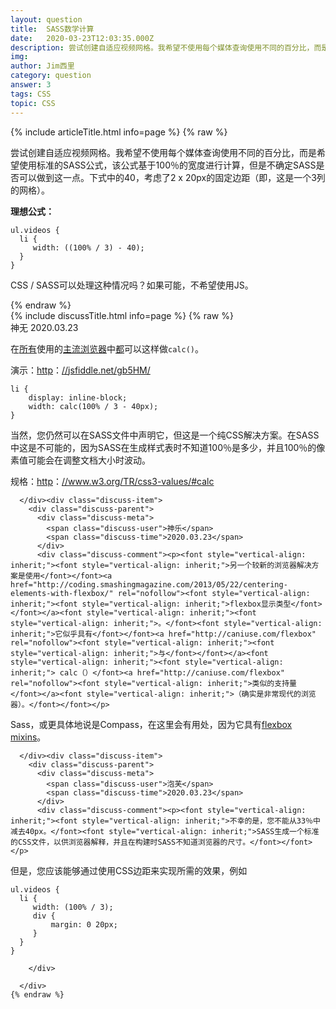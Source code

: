 ```yaml
---
layout: question
title:  SASS数学计算
date:   2020-03-23T12:03:35.000Z
description: 尝试创建自适应视频网格。我希望不使用每个媒体查询使用不同的百分比，而是希望使用标准的SASS公式，该公式基于100％的宽度进行计算，但是不确定SASS是否...
img: 
author: Jim西里
category: question
answer: 3
tags: CSS
topic: CSS
---
```

<div class="article-root">
  <div class="article">
    {% include articleTitle.html info=page %}
    {% raw %}
    <div class="article-content"><p><font style="vertical-align: inherit;"><font style="vertical-align: inherit;">尝试创建自适应视频网格。</font><font style="vertical-align: inherit;">我希望不使用每个媒体查询使用不同的百分比，而是希望使用标准的SASS公式，该公式基于100％的宽度进行计算，但是不确定SASS是否可以做到这一点。</font><font style="vertical-align: inherit;">下式中的40，考虑了2 x 20px的固定边距（即，这是一个3列的网格）。</font></font></p>

<p><strong><font style="vertical-align: inherit;"><font style="vertical-align: inherit;">理想公式：</font></font></strong></p>

<pre><code>ul.videos {<font></font>
  li {<font></font>
     width: ((100% / 3) - 40);<font></font>
  }<font></font>
}<font></font>
</code></pre>

<p><font style="vertical-align: inherit;"><font style="vertical-align: inherit;">CSS / SASS可以处理这种情况吗？</font><font style="vertical-align: inherit;">如果可能，不希望使用JS。</font></font></p></div>
    {% endraw %}
  </div>

  <div class="discuss-wrapper">
    {% include discussTitle.html info=page %}
    {% raw %}
    <div class="discuss-item">
        <div class="discuss-parent">
          <div class="discuss-meta">
            <span class="discuss-user">神无</span>
            <span class="discuss-time">2020.03.23</span>
          </div>
          <div class="discuss-comment"><p><font style="vertical-align: inherit;"><font style="vertical-align: inherit;">在</font></font><a href="http://caniuse.com/#feat=calc" rel="noreferrer"><font style="vertical-align: inherit;"><font style="vertical-align: inherit;">所有</font></font></a><font style="vertical-align: inherit;"><font style="vertical-align: inherit;">使用的</font><a href="http://caniuse.com/#feat=calc" rel="noreferrer"><font style="vertical-align: inherit;">主流浏览器</font></a><font style="vertical-align: inherit;">中</font><a href="http://caniuse.com/#feat=calc" rel="noreferrer"><font style="vertical-align: inherit;">都</font></a><font style="vertical-align: inherit;">可以这样做</font></font><code>calc()</code><font style="vertical-align: inherit;"><font style="vertical-align: inherit;">。</font></font></p>

<p><font style="vertical-align: inherit;"><font style="vertical-align: inherit;">演示：</font><a href="http://jsfiddle.net/gb5HM/" rel="noreferrer"><font style="vertical-align: inherit;">http</font></a><font style="vertical-align: inherit;">：</font></font><a href="http://jsfiddle.net/gb5HM/" rel="noreferrer"><font style="vertical-align: inherit;"><font style="vertical-align: inherit;">//jsfiddle.net/gb5HM/</font></font></a>  </p>

<pre><code>li {<font></font>
    display: inline-block;<font></font>
    width: calc(100% / 3 - 40px);<font></font>
}<font></font>
</code></pre>

<p><font style="vertical-align: inherit;"><font style="vertical-align: inherit;">当然，您仍然可以在SASS文件中声明它，但这是一个纯CSS解决方案。</font><font style="vertical-align: inherit;">在SASS中这是不可能的，因为SASS在生成样式表时不知道100％是多少，并且100％的像素值可能会在调整文档大小时波动。</font></font></p>

<p><font style="vertical-align: inherit;"><font style="vertical-align: inherit;">规格：</font><a href="http://www.w3.org/TR/css3-values/#calc" rel="noreferrer"><font style="vertical-align: inherit;">http</font></a><font style="vertical-align: inherit;">：</font></font><a href="http://www.w3.org/TR/css3-values/#calc" rel="noreferrer"><font style="vertical-align: inherit;"><font style="vertical-align: inherit;">//www.w3.org/TR/css3-values/#calc</font></font></a></p></div>
        </div>
        
      </div><div class="discuss-item">
        <div class="discuss-parent">
          <div class="discuss-meta">
            <span class="discuss-user">神乐</span>
            <span class="discuss-time">2020.03.23</span>
          </div>
          <div class="discuss-comment"><p><font style="vertical-align: inherit;"><font style="vertical-align: inherit;">另一个较新的浏览器解决方案是使用</font></font><a href="http://coding.smashingmagazine.com/2013/05/22/centering-elements-with-flexbox/" rel="nofollow"><font style="vertical-align: inherit;"><font style="vertical-align: inherit;">flexbox显示类型</font></font></a><font style="vertical-align: inherit;"><font style="vertical-align: inherit;">。</font><font style="vertical-align: inherit;">它似乎具有</font></font><a href="http://caniuse.com/flexbox" rel="nofollow"><font style="vertical-align: inherit;"><font style="vertical-align: inherit;">与</font></font></a><font style="vertical-align: inherit;"><font style="vertical-align: inherit;"> calc（）</font><a href="http://caniuse.com/flexbox" rel="nofollow"><font style="vertical-align: inherit;">类似的支持量</font></a><font style="vertical-align: inherit;">（确实是非常现代的浏览器）。</font></font></p>

<p><font style="vertical-align: inherit;"><font style="vertical-align: inherit;">Sass，或更具体地说是Compass，在这里会有用处，因为它具有</font></font><a href="http://compass-style.org/reference/compass/css3/box/" rel="nofollow"><font style="vertical-align: inherit;"><font style="vertical-align: inherit;">flexbox mixins</font></font></a><font style="vertical-align: inherit;"><font style="vertical-align: inherit;">。</font></font></p></div>
        </div>
        
      </div><div class="discuss-item">
        <div class="discuss-parent">
          <div class="discuss-meta">
            <span class="discuss-user">泡芙</span>
            <span class="discuss-time">2020.03.23</span>
          </div>
          <div class="discuss-comment"><p><font style="vertical-align: inherit;"><font style="vertical-align: inherit;">不幸的是，您不能从33％中减去40px。</font><font style="vertical-align: inherit;">SASS生成一个标准的CSS文件，以供浏览器解释，并且在构建时SASS不知道浏览器的尺寸。</font></font></p>

<p><font style="vertical-align: inherit;"><font style="vertical-align: inherit;">但是，您应该能够通过使用CSS边距来实现所需的效果，例如</font></font></p>

<pre><code>ul.videos {<font></font>
  li {<font></font>
     width: (100% / 3);<font></font>
     div {<font></font>
         margin: 0 20px;<font></font>
     }<font></font>
  }<font></font>
}<font></font>
</code></pre></div>
        </div>
        
      </div>
    {% endraw %}
  </div>
<div>
